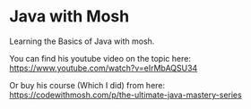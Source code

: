# Java with Mosh
 Learning the Basics of Java with mosh.


 You can find his youtube video on the topic here: https://www.youtube.com/watch?v=eIrMbAQSU34
 
 
 Or buy his course (Which I did) from here: https://codewithmosh.com/p/the-ultimate-java-mastery-series
